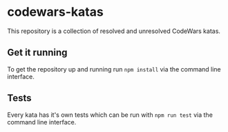 # codewars-katas

This repository is a collection of resolved and unresolved CodeWars katas.

## Get it running

To get the repository up and running run `npm install` via the command line interface.

## Tests

Every kata has it's own tests which can be run with `npm run test` via the command line interface.

